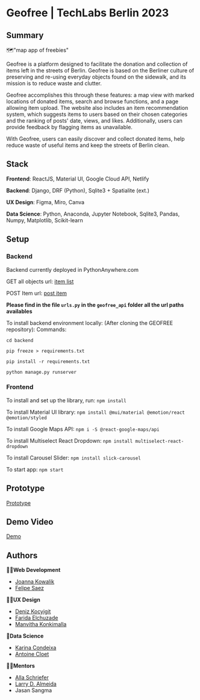 # Geofree | TechLabs Berlin 2023

## Summary

🗺️"map app of freebies"

Geofree is a platform designed to facilitate the donation and collection of items left in the streets of Berlin. Geofree is based on the Berliner culture of preserving and re-using everyday objects found on the sidewalk, and its mission is to reduce waste and clutter.

Geofree accomplishes this through these features: a map view with marked locations of donated items, search and browse functions, and a page allowing item upload. The website also includes an item recommendation system, which suggests items to users based on their chosen categories and the ranking of posts' date, views, and likes. Additionally, users can provide feedback by flagging items as unavailable.

With Geofree, users can easily discover and collect donated items, help reduce waste of useful items and keep the streets of Berlin clean.

## Stack

**Frontend**: ReactJS, Material UI, Google Cloud API, Netlify

**Backend**: Django, DRF (Python), Sqlite3 + Spatialite (ext.)

**UX Design**: Figma, Miro, Canva

**Data Science**: Python, Anaconda, Jupyter Notebook, Sqlite3, Pandas, Numpy, Matplotlib, Scikit-learn

## Setup

### Backend

Backend currently deployed in PythonAnywhere.com

GET all objects url: [item list](https://geofree.pythonanywhere.com/api/item-list/)

POST Item url: [post item](https://geofree.pythonanywhere.com/api/item-create/)

**Please find in the file `urls.py` in the `geofree_api` folder
all the url paths availables**

To install backend environment locally:
(After cloning the GEOFREE repository):
Commands:

`cd backend`

`pip freeze > requirements.txt`

`pip install -r requirements.txt`

`python manage.py runserver`

### Frontend

To install and set up the library, run:
`npm install`

To install Material UI library:
`npm install @mui/material @emotion/react @emotion/styled`

To install Google Maps API:
`npm i -S @react-google-maps/api`

To install Multiselect React Dropdown:
`npm install multiselect-react-dropdown`

To install Carousel Slider:
`npm install slick-carousel`

To start app:
`npm start`

## Prototype

[Prototype](https://www.figma.com/file/15g4U2HhBDixWFGIPixypH/FINAL?node-id=606-14366&t=gnUCmsLLfOKCgdAr-0)

## Demo Video

[Demo](https://www.youtube.com/embed/R4wCXSiiUEk)

## Authors

🧑‍💻**Web Development**

- [Joanna Kowalik](https://www.linkedin.com/in/joanna-kowalik-b8162614a/)
- [Felipe Saez](https://www.linkedin.com/in/felipe-saez-125711181/)

👩‍🎨**UX Design**

- [Deniz Kocyigit](https://www.linkedin.com/in/deniz-k-/)
- [Farida Elchuzade](https://www.linkedin.com/in/farida-elchuzade/)
- [Manvitha Konkimalla](https://www.linkedin.com/in/manvitha-konkimalla/)

🤖**Data Science**

- [Karina Condeixa](https://www.linkedin.com/in/karinacondeixa/)
- [Antoine Cloet](https://www.linkedin.com/in/toinecloet)

🧑‍🏫**Mentors**

- [Alla Schriefer](https://www.linkedin.com/in/allaschriefer/)
- [Larry D. Almeida](https://www.linkedin.com/in/larrydalmeida/)
- Jasan Sangma
